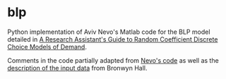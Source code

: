 blp
===

Python implementation of Aviv Nevo's Matlab code for the BLP model detailed in 
<a href="http://www.nber.org/papers/t0221.pdf">A Research Assistant's Guide to Random Coefficient Discrete Choice Models of Demand</a>.

Comments in the code partially adapted from <a href ="http://faculty.wcas.northwestern.edu/~ane686/supplements/rc_dc_code.htm">Nevo's code</a> 
as well as the <a href="http://emlab.berkeley.edu/users/bhhall/e220c/readme.html">description of the input data</a> from Bronwyn Hall.
